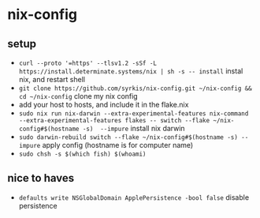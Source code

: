 # nix-config

## setup

- `curl --proto '=https' --tlsv1.2 -sSf -L https://install.determinate.systems/nix | sh -s -- install` instal nix, and restart shell
- `git clone https://github.com/syrkis/nix-config.git ~/nix-config && cd ~/nix-config` clone my nix config
- add your host to hosts, and include it in the flake.nix
- `sudo nix run nix-darwin --extra-experimental-features nix-command  --extra-experimental-features flakes -- switch --flake ~/nix-config#$(hostname -s)  --impure` install nix darwin
- `sudo darwin-rebuild switch --flake ~/nix-config#$(hostname -s) --impure` apply config (hostname is for computer name)
- `sudo chsh -s $(which fish) $(whoami)`

## nice to haves

- `defaults write NSGlobalDomain ApplePersistence -bool false` disable persistence
